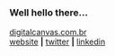 ### Well hello there...

<!--
**bronze/bronze** is a ✨ _special_ ✨ repository because its `README.md` (this file) appears on your GitHub profile.

Here are some ideas to get you started:

- 🔭 I’m currently working on ...
- 🌱 I’m currently learning ...
- 👯 I’m looking to collaborate on ...
- 🤔 I’m looking for help with ...
- 💬 Ask me about ...
- 📫 How to reach me: ...
- 😄 Pronouns: ...
- ⚡ Fun fact: ...
-->

[digitalcanvas.com.br][playground]  
[website][website] **|** 
[twitter][twitter] **|** 
[linkedin][linkedin]

[playground]: https://www.digitalcanvas.com.br
[website]: https://www.carlosbronze.com.br
[twitter]: https://twitter.com/carlosbronze
[linkedin]: https://linkedin.com/in/carlosbronze
